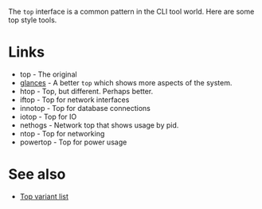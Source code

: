 The `top` interface is a common pattern in the CLI tool world. Here are some top style tools.

# Links

* top - The original
* [glances](glances) - A better `top` which shows more aspects of the system.
* htop - Top, but different.  Perhaps better.
* iftop - Top for network interfaces
* innotop - Top for database connections
* iotop - Top for IO
* nethogs - Network top that shows usage by pid.
* ntop - Top for networking
* powertop - Top for power usage

# See also

- [Top variant list](top-variant-list)
